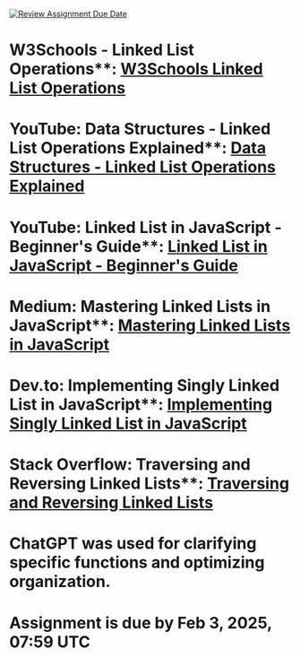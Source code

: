 [![Review Assignment Due Date](https://classroom.github.com/assets/deadline-readme-button-22041afd0340ce965d47ae6ef1cefeee28c7c493a6346c4f15d667ab976d596c.svg)](https://classroom.github.com/a/Rhc3jy-Q)
# W3Schools - Linked List Operations**: [W3Schools Linked List Operations](https://www.w3schools.com)
# YouTube: Data Structures - Linked List Operations Explained**: [Data Structures - Linked List Operations Explained](https://www.youtube.com)
# YouTube: Linked List in JavaScript - Beginner's Guide**: [Linked List in JavaScript - Beginner's Guide](https://www.youtube.com)
# Medium: Mastering Linked Lists in JavaScript**: [Mastering Linked Lists in JavaScript](https://medium.com)
# Dev.to: Implementing Singly Linked List in JavaScript**: [Implementing Singly Linked List in JavaScript](https://dev.to)
# Stack Overflow: Traversing and Reversing Linked Lists**: [Traversing and Reversing Linked Lists](https://stackoverflow.com)
# ChatGPT was used for clarifying specific functions and optimizing organization.
# Assignment is due by Feb 3, 2025, 07:59 UTC